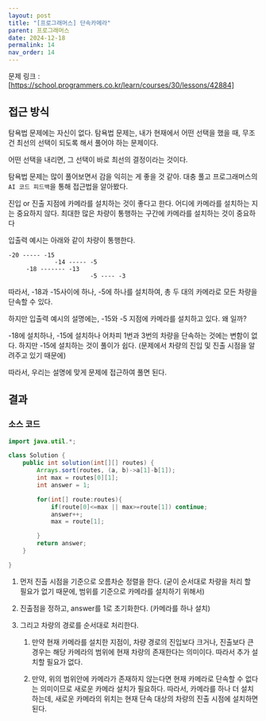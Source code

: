 ```yaml
---
layout: post
title: "[프로그래머스] 단속카메라"
parent: 프로그래머스
date: 2024-12-18
permalink: 14
nav_order: 14
---
```


문제 링크 : [https://school.programmers.co.kr/learn/courses/30/lessons/42884]

## 접근 방식

탐욕법 문제에는 자신이 없다. 탐욕법 문제는, 내가 현재에서 어떤 선택을 했을 때, 무조건 최선의 선택이 되도록 해서 풀어야 하는 문제이다.

어떤 선택을 내리면, 그 선택이 바로 최선의 결정이라는 것이다.

탐욕법 문제는 많이 풀어보면서 감을 익히는 게 좋을 것 같아. 대충 풀고 프로그래머스의 `AI 코드 피드백`을 통해 접근법을 알아봤다.

진입 or 진출 지점에 카메라를 설치하는 것이 좋다고 한다. 어디에 카메라를 설치하는 지는 중요하지 않다. 최대한 많은 차량이 통행하는 구간에 카메라를 설치하는 것이 중요하다

입출력 예시는 아래와 같이 차량이 통행한다.

```
-20 ----- -15
             -14 ----- -5
     -18 ------- -13
                       -5 ---- -3
```

따라서, -18과 -15사이에 하나, -5에 하나를 설치하여, 총 두 대의 카메라로 모든 차량을 단속할 수 있다.

하지만 입출력 예시의 설명에는, -15와 -5 지점에 카메라를 설치하고 있다. 왜 일까?

-18에 설치하나, -15에 설치하나 어차피 1번과 3번의 차량을 단속하는 것에는 변함이 없다. 하지만 -15에 설치하는 것이 풀이가 쉽다. (문제에서 차량의 진입 및 진출 시점을 알려주고 있기 때문에)

따라서, 우리는 설명에 맞게 문제에 접근하여 풀면 된다.

## 결과

### 소스 코드

```java
import java.util.*;

class Solution {
    public int solution(int[][] routes) {
        Arrays.sort(routes, (a, b)->a[1]-b[1]);
        int max = routes[0][1];
        int answer = 1;

        for(int[] route:routes){
            if(route[0]<=max || max>=route[1]) continue;
            answer++;
            max = route[1];

        }
        return answer;
    }

}
```

1. 먼저 진출 시점을 기준으로 오름차순 정렬을 한다. (굳이 순서대로 차량을 처리 할 필요가 없기 때문에, 범위를 기준으로 카메라를 설치하기 위해서)

1. 진출점을 정하고, answer를 1로 초기화한다. (카메라를 하나 설치)

1. 그리고 차량의 경로를 순서대로 처리한다.

   1. 만약 현재 카메라를 설치한 지점이, 차량 경로의 진입보다 크거나, 진출보다 큰 경우는 해당 카메라의 범위에 현재 차량의 존재한다는 의미이다. 따라서 추가 설치할
      필요가 없다.

   1. 만약, 위의 범위안에 카메라가 존재하지 않는다면 현재 카메라로 단속할 수 없다는 의미이므로 새로운 카메라 설치가 필요하다. 따라서, 카메라를 하나 더 설치하는데, 새로운 카메라의 위치는 현재 단속 대상의 차량의 진출 시점에 설치하면 된다.

[https://school.programmers.co.kr/learn/courses/30/lessons/42884]: https://school.programmers.co.kr/learn/courses/30/lessons/42884
